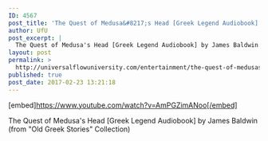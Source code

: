 ```yaml
---
ID: 4567
post_title: 'The Quest of Medusa&#8217;s Head [Greek Legend Audiobook]'
author: UfU
post_excerpt: |
  The Quest of Medusa's Head [Greek Legend Audiobook] by James Baldwin (from "Old Greek Stories" Collection)
layout: post
permalink: >
  http://universalflowuniversity.com/entertainment/the-quest-of-medusas-head-greek-legend-audiobook/
published: true
post_date: 2017-02-23 13:21:18
---
```

[embed]https://www.youtube.com/watch?v=AmPGZimANoo[/embed]<br>
<p>The Quest of Medusa's Head [Greek Legend Audiobook] by James Baldwin (from "Old Greek Stories" Collection)</p>